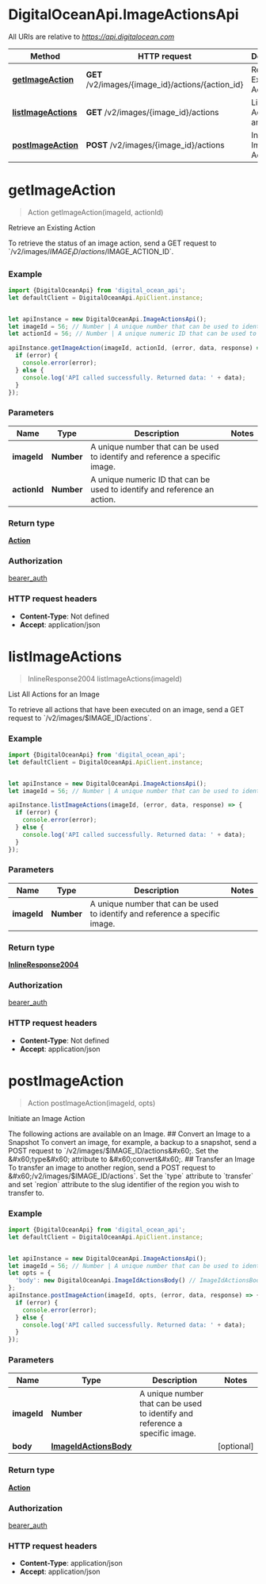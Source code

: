# DigitalOceanApi.ImageActionsApi

All URIs are relative to *https://api.digitalocean.com*

Method | HTTP request | Description
------------- | ------------- | -------------
[**getImageAction**](ImageActionsApi.md#getImageAction) | **GET** /v2/images/{image_id}/actions/{action_id} | Retrieve an Existing Action
[**listImageActions**](ImageActionsApi.md#listImageActions) | **GET** /v2/images/{image_id}/actions | List All Actions for an Image
[**postImageAction**](ImageActionsApi.md#postImageAction) | **POST** /v2/images/{image_id}/actions | Initiate an Image Action

<a name="getImageAction"></a>
# **getImageAction**
> Action getImageAction(imageId, actionId)

Retrieve an Existing Action

To retrieve the status of an image action, send a GET request to &#x60;/v2/images/$IMAGE_ID/actions/$IMAGE_ACTION_ID&#x60;.

### Example
```javascript
import {DigitalOceanApi} from 'digital_ocean_api';
let defaultClient = DigitalOceanApi.ApiClient.instance;


let apiInstance = new DigitalOceanApi.ImageActionsApi();
let imageId = 56; // Number | A unique number that can be used to identify and reference a specific image.
let actionId = 56; // Number | A unique numeric ID that can be used to identify and reference an action.

apiInstance.getImageAction(imageId, actionId, (error, data, response) => {
  if (error) {
    console.error(error);
  } else {
    console.log('API called successfully. Returned data: ' + data);
  }
});
```

### Parameters

Name | Type | Description  | Notes
------------- | ------------- | ------------- | -------------
 **imageId** | **Number**| A unique number that can be used to identify and reference a specific image. | 
 **actionId** | **Number**| A unique numeric ID that can be used to identify and reference an action. | 

### Return type

[**Action**](Action.md)

### Authorization

[bearer_auth](../README.md#bearer_auth)

### HTTP request headers

 - **Content-Type**: Not defined
 - **Accept**: application/json

<a name="listImageActions"></a>
# **listImageActions**
> InlineResponse2004 listImageActions(imageId)

List All Actions for an Image

To retrieve all actions that have been executed on an image, send a GET request to &#x60;/v2/images/$IMAGE_ID/actions&#x60;.

### Example
```javascript
import {DigitalOceanApi} from 'digital_ocean_api';
let defaultClient = DigitalOceanApi.ApiClient.instance;


let apiInstance = new DigitalOceanApi.ImageActionsApi();
let imageId = 56; // Number | A unique number that can be used to identify and reference a specific image.

apiInstance.listImageActions(imageId, (error, data, response) => {
  if (error) {
    console.error(error);
  } else {
    console.log('API called successfully. Returned data: ' + data);
  }
});
```

### Parameters

Name | Type | Description  | Notes
------------- | ------------- | ------------- | -------------
 **imageId** | **Number**| A unique number that can be used to identify and reference a specific image. | 

### Return type

[**InlineResponse2004**](InlineResponse2004.md)

### Authorization

[bearer_auth](../README.md#bearer_auth)

### HTTP request headers

 - **Content-Type**: Not defined
 - **Accept**: application/json

<a name="postImageAction"></a>
# **postImageAction**
> Action postImageAction(imageId, opts)

Initiate an Image Action

The following actions are available on an Image.  ## Convert an Image to a Snapshot  To convert an image, for example, a backup to a snapshot, send a POST request to &#x60;/v2/images/$IMAGE_ID/actions&#x60;. Set the &#x60;type&#x60; attribute to &#x60;convert&#x60;.  ## Transfer an Image  To transfer an image to another region, send a POST request to &#x60;/v2/images/$IMAGE_ID/actions&#x60;. Set the &#x60;type&#x60; attribute to &#x60;transfer&#x60; and set &#x60;region&#x60; attribute to the slug identifier of the region you wish to transfer to. 

### Example
```javascript
import {DigitalOceanApi} from 'digital_ocean_api';
let defaultClient = DigitalOceanApi.ApiClient.instance;


let apiInstance = new DigitalOceanApi.ImageActionsApi();
let imageId = 56; // Number | A unique number that can be used to identify and reference a specific image.
let opts = { 
  'body': new DigitalOceanApi.ImageIdActionsBody() // ImageIdActionsBody | 
};
apiInstance.postImageAction(imageId, opts, (error, data, response) => {
  if (error) {
    console.error(error);
  } else {
    console.log('API called successfully. Returned data: ' + data);
  }
});
```

### Parameters

Name | Type | Description  | Notes
------------- | ------------- | ------------- | -------------
 **imageId** | **Number**| A unique number that can be used to identify and reference a specific image. | 
 **body** | [**ImageIdActionsBody**](ImageIdActionsBody.md)|  | [optional] 

### Return type

[**Action**](Action.md)

### Authorization

[bearer_auth](../README.md#bearer_auth)

### HTTP request headers

 - **Content-Type**: application/json
 - **Accept**: application/json

